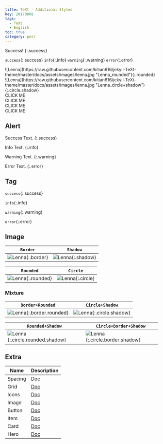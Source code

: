```yaml
---
title: TeXt - Additional Styles
key: 20170808
tags:
  - TeXt
  - English
toc: true
category: post
---
```


Success!
{:.success}

`success`{:.success} `info`{:.info} `warning`{:.warning} `error`{:.error}


<div class="grid-container">
<div class="grid grid--p-3">
<div class="cell cell--4 cell--md-5 cell--sm-12" markdown="1">
![Lenna](https://raw.githubusercontent.com/kitian616/jekyll-TeXt-theme/master/docs/assets/images/lenna.jpg "Lenna_rounded"){:.rounded}
</div>
<div class="cell cell--4 cell--md-5 cell--sm-12" markdown="1">
![Lenna](https://raw.githubusercontent.com/kitian616/jekyll-TeXt-theme/master/docs/assets/images/lenna.jpg "Lenna_circle+shadow"){:.circle.shadow}
</div>
</div>
</div>

<div class="grid-container">
<div class="grid grid--p-1">
<div class="cell cell--2 cell--md-4 cell--sm-6">
<div class="button button--success button--pill my-2"><i class="fas fa-space-shuttle"></i> CLICK ME</div>
</div>
<div class="cell cell--2 cell--md-4 cell--sm-6">
<div class="button button--outline-info button--pill my-2"><i class="fas fa-space-shuttle"></i> CLICK ME</div>
</div>
<div class="cell cell--2 cell--md-4 cell--sm-6">
<div class="button button--warning button--rounded my-2"><i class="fas fa-user-astronaut"></i> CLICK ME</div>
</div>
<div class="cell cell--2 cell--md-4 cell--sm-6">
<div class="button button--outline-error button--rounded my-2"><i class="fas fa-user-astronaut"></i> CLICK ME</div>
</div>
</div>
</div>

<!--more-->

## Alert

Success Text.
{:.success}

Info Text.
{:.info}

Warning Text.
{:.warning}

Error Text.
{:.error}

## Tag

`success`{:.success}

`info`{:.info}

`warning`{:.warning}

`error`{:.error}

## Image

| `Border` | `Shadow` |
| ---- | ---- |
| ![Lenna](https://raw.githubusercontent.com/kitian616/jekyll-TeXt-theme/master/docs/assets/images/lenna.jpg "Lenna_border"){:.border} | ![Lenna](https://raw.githubusercontent.com/kitian616/jekyll-TeXt-theme/master/docs/assets/images/lenna.jpg "Lenna_shadow"){:.shadow} |


| `Rounded` | `Circle` |
| ---- | ---- |
| ![Lenna](https://raw.githubusercontent.com/kitian616/jekyll-TeXt-theme/master/docs/assets/images/lenna.jpg "Lenna_rounded"){:.rounded} | ![Lenna](https://raw.githubusercontent.com/kitian616/jekyll-TeXt-theme/master/docs/assets/images/lenna.jpg "Lenna_circle"){:.circle} |

### Mixture

| `Border+Rounded` | `Circle+Shadow` |
| ---- | ---- |
| ![Lenna](https://raw.githubusercontent.com/kitian616/jekyll-TeXt-theme/master/docs/assets/images/lenna.jpg "Lenna_border+rounded"){:.border.rounded} | ![Lenna](https://raw.githubusercontent.com/kitian616/jekyll-TeXt-theme/master/docs/assets/images/lenna.jpg "Lenna_circle+shadow"){:.circle.shadow} |

| `Rounded+Shadow` | `Circle+Border+Shadow` |
| ---- | ---- |
| ![Lenna](https://raw.githubusercontent.com/kitian616/jekyll-TeXt-theme/master/docs/assets/images/lenna.jpg "Lenna_rounded+shadow"){:.circle.rounded.shadow} | ![Lenna](https://raw.githubusercontent.com/kitian616/jekyll-TeXt-theme/master/docs/assets/images/lenna.jpg "Lenna_circle+border+shadow"){:.circle.border.shadow}

## Extra

| Name | Description |
| ---- | ---- |
| Spacing | [Doc](https://tianqi.name/jekyll-TeXt-theme/docs/en/spacing) |
| Grid | [Doc](https://tianqi.name/jekyll-TeXt-theme/docs/en/grid) |
| Icons | [Doc](https://tianqi.name/jekyll-TeXt-theme/docs/en/icons) |
| Image | [Doc](https://tianqi.name/jekyll-TeXt-theme/docs/en/image) |
| Button | [Doc](https://tianqi.name/jekyll-TeXt-theme/docs/en/button) |
| Item | [Doc](https://tianqi.name/jekyll-TeXt-theme/docs/en/item) |
| Card | [Doc](https://tianqi.name/jekyll-TeXt-theme/docs/en/card) |
| Hero | [Doc](https://tianqi.name/jekyll-TeXt-theme/docs/en/hero) |